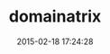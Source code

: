 ---
layout: post
title:  "domainatrix"
repo:   "pauldix/domainatrix"
date:   2015-02-18 17:24:28
gemurl: http://github.com/pauldix/domainatrix
---